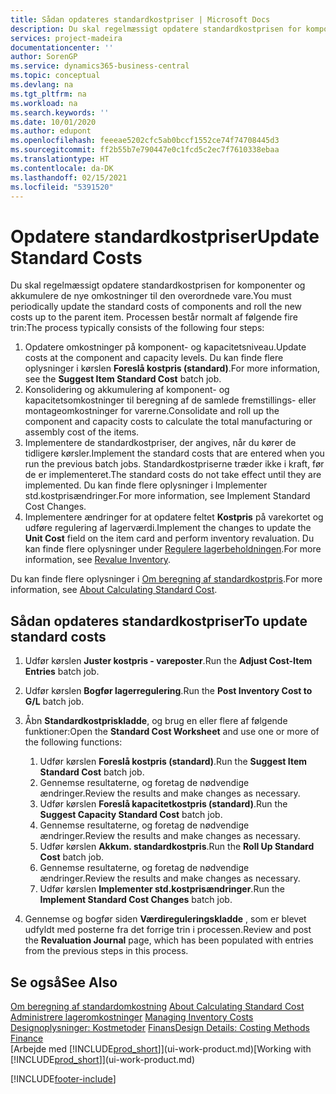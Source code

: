 ```yaml
---
title: Sådan opdateres standardkostpriser | Microsoft Docs
description: Du skal regelmæssigt opdatere standardkostprisen for komponenter og akkumulere de nye omkostninger til den overordnede vare.
services: project-madeira
documentationcenter: ''
author: SorenGP
ms.service: dynamics365-business-central
ms.topic: conceptual
ms.devlang: na
ms.tgt_pltfrm: na
ms.workload: na
ms.search.keywords: ''
ms.date: 10/01/2020
ms.author: edupont
ms.openlocfilehash: feeeae5202cfc5ab0bccf1552ce74f74708445d3
ms.sourcegitcommit: ff2b55b7e790447e0c1fcd5c2ec7f7610338ebaa
ms.translationtype: HT
ms.contentlocale: da-DK
ms.lasthandoff: 02/15/2021
ms.locfileid: "5391520"
---
```

# <a name="update-standard-costs"></a><span data-ttu-id="b17fb-103">Opdatere standardkostpriser</span><span class="sxs-lookup"><span data-stu-id="b17fb-103">Update Standard Costs</span></span>
<span data-ttu-id="b17fb-104">Du skal regelmæssigt opdatere standardkostprisen for komponenter og akkumulere de nye omkostninger til den overordnede vare.</span><span class="sxs-lookup"><span data-stu-id="b17fb-104">You must periodically update the standard costs of components and roll the new costs up to the parent item.</span></span> <span data-ttu-id="b17fb-105">Processen består normalt af følgende fire trin:</span><span class="sxs-lookup"><span data-stu-id="b17fb-105">The process typically consists of the following four steps:</span></span>  

1.  <span data-ttu-id="b17fb-106">Opdatere omkostninger på komponent- og kapacitetsniveau.</span><span class="sxs-lookup"><span data-stu-id="b17fb-106">Update costs at the component and capacity levels.</span></span> <span data-ttu-id="b17fb-107">Du kan finde flere oplysninger i kørslen **Foreslå kostpris (standard)**.</span><span class="sxs-lookup"><span data-stu-id="b17fb-107">For more information, see the **Suggest Item Standard Cost** batch job.</span></span>  
2.  <span data-ttu-id="b17fb-108">Konsolidering og akkumulering af komponent- og kapacitetsomkostninger til beregning af de samlede fremstillings- eller montageomkostninger for varerne.</span><span class="sxs-lookup"><span data-stu-id="b17fb-108">Consolidate and roll up the component and capacity costs to calculate the total manufacturing or assembly cost of the items.</span></span>  
3.  <span data-ttu-id="b17fb-109">Implementere de standardkostpriser, der angives, når du kører de tidligere kørsler.</span><span class="sxs-lookup"><span data-stu-id="b17fb-109">Implement the standard costs that are entered when you run the previous batch jobs.</span></span> <span data-ttu-id="b17fb-110">Standardkostpriserne træder ikke i kraft, før de er implementeret.</span><span class="sxs-lookup"><span data-stu-id="b17fb-110">The standard costs do not take effect until they are implemented.</span></span> <span data-ttu-id="b17fb-111">Du kan finde flere oplysninger i Implementer std.kostprisændringer.</span><span class="sxs-lookup"><span data-stu-id="b17fb-111">For more information, see Implement Standard Cost Changes.</span></span>  
4.  <span data-ttu-id="b17fb-112">Implementere ændringer for at opdatere feltet **Kostpris** på varekortet og udføre regulering af lagerværdi.</span><span class="sxs-lookup"><span data-stu-id="b17fb-112">Implement the changes to update the **Unit Cost** field on the item card and perform inventory revaluation.</span></span> <span data-ttu-id="b17fb-113">Du kan finde flere oplysninger under [Regulere lagerbeholdningen](inventory-how-revalue-inventory.md).</span><span class="sxs-lookup"><span data-stu-id="b17fb-113">For more information, see [Revalue Inventory](inventory-how-revalue-inventory.md).</span></span>  

<span data-ttu-id="b17fb-114">Du kan finde flere oplysninger i [Om beregning af standardkostpris](finance-about-calculating-standard-cost.md).</span><span class="sxs-lookup"><span data-stu-id="b17fb-114">For more information, see [About Calculating Standard Cost](finance-about-calculating-standard-cost.md).</span></span>  
## <a name="to-update-standard-costs"></a><span data-ttu-id="b17fb-115">Sådan opdateres standardkostpriser</span><span class="sxs-lookup"><span data-stu-id="b17fb-115">To update standard costs</span></span>  
1.  <span data-ttu-id="b17fb-116">Udfør kørslen **Juster kostpris - vareposter**.</span><span class="sxs-lookup"><span data-stu-id="b17fb-116">Run the **Adjust Cost-Item Entries** batch job.</span></span>  
2.  <span data-ttu-id="b17fb-117">Udfør kørslen **Bogfør lagerregulering**.</span><span class="sxs-lookup"><span data-stu-id="b17fb-117">Run the **Post Inventory Cost to G/L** batch job.</span></span>  
3.  <span data-ttu-id="b17fb-118">Åbn **Standardkostpriskladde**, og brug en eller flere af følgende funktioner:</span><span class="sxs-lookup"><span data-stu-id="b17fb-118">Open the **Standard Cost Worksheet** and use one or more of the following functions:</span></span>  

    1.  <span data-ttu-id="b17fb-119">Udfør kørslen **Foreslå kostpris (standard)**.</span><span class="sxs-lookup"><span data-stu-id="b17fb-119">Run the **Suggest Item Standard Cost** batch job.</span></span>  
    2.  <span data-ttu-id="b17fb-120">Gennemse resultaterne, og foretag de nødvendige ændringer.</span><span class="sxs-lookup"><span data-stu-id="b17fb-120">Review the results and make changes as necessary.</span></span>  
    3.  <span data-ttu-id="b17fb-121">Udfør kørslen **Foreslå kapacitetkostpris (standard)**.</span><span class="sxs-lookup"><span data-stu-id="b17fb-121">Run the **Suggest Capacity Standard Cost** batch job.</span></span>  
    4.  <span data-ttu-id="b17fb-122">Gennemse resultaterne, og foretag de nødvendige ændringer.</span><span class="sxs-lookup"><span data-stu-id="b17fb-122">Review the results and make changes as necessary.</span></span>
    5. <span data-ttu-id="b17fb-123">Udfør kørslen **Akkum. standardkostpris**.</span><span class="sxs-lookup"><span data-stu-id="b17fb-123">Run the **Roll Up Standard Cost** batch job.</span></span>
    6.  <span data-ttu-id="b17fb-124">Gennemse resultaterne, og foretag de nødvendige ændringer.</span><span class="sxs-lookup"><span data-stu-id="b17fb-124">Review the results and make changes as necessary.</span></span>
    7.  <span data-ttu-id="b17fb-125">Udfør kørslen **Implementer std.kostprisændringer**.</span><span class="sxs-lookup"><span data-stu-id="b17fb-125">Run the **Implement Standard Cost Changes** batch job.</span></span>  
4.  <span data-ttu-id="b17fb-126">Gennemse og bogfør siden **Værdireguleringskladde** , som er blevet udfyldt med posterne fra det forrige trin i processen.</span><span class="sxs-lookup"><span data-stu-id="b17fb-126">Review and post the **Revaluation Journal** page, which has been populated with entries from the previous steps in this process.</span></span>  

## <a name="see-also"></a><span data-ttu-id="b17fb-127">Se også</span><span class="sxs-lookup"><span data-stu-id="b17fb-127">See Also</span></span>  
 <span data-ttu-id="b17fb-128">[Om beregning af standardomkostning](finance-about-calculating-standard-cost.md) </span><span class="sxs-lookup"><span data-stu-id="b17fb-128">[About Calculating Standard Cost](finance-about-calculating-standard-cost.md) </span></span>  
 <span data-ttu-id="b17fb-129">[Administrere lageromkostninger](finance-manage-inventory-costs.md) </span><span class="sxs-lookup"><span data-stu-id="b17fb-129">[Managing Inventory Costs](finance-manage-inventory-costs.md) </span></span>  
 <span data-ttu-id="b17fb-130">[Designoplysninger: Kostmetoder](design-details-costing-methods.md) [Finans](finance.md)</span><span class="sxs-lookup"><span data-stu-id="b17fb-130">[Design Details: Costing Methods](design-details-costing-methods.md) [Finance](finance.md)</span></span>  
 <span data-ttu-id="b17fb-131">[Arbejde med [!INCLUDE[prod_short](includes/prod_short.md)]](ui-work-product.md)</span><span class="sxs-lookup"><span data-stu-id="b17fb-131">[Working with [!INCLUDE[prod_short](includes/prod_short.md)]](ui-work-product.md)</span></span>  


[!INCLUDE[footer-include](includes/footer-banner.md)]
